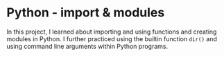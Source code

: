 # Python - import & modules

In this project, I learned about importing and using functions and creating
modules in Python. I further practiced using the builtin function
`dir()` and using command line arguments within Python programs.
